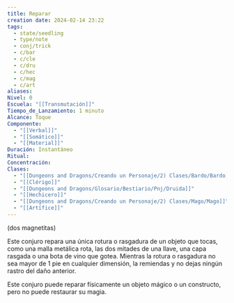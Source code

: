 ```yaml
---
title: Reparar
creation date: 2024-02-14 23:22
tags:
  - state/seedling
  - type/note
  - conj/trick
  - c/bar
  - c/cle
  - c/dru
  - c/hec
  - c/mag
  - c/art
aliases: 
Nivel: 0
Escuela: "[[Transmutación]]"
Tiempo_de_Lanzamiento: 1 minuto
Alcance: Toque
Componente:
  - "[[Verbal]]"
  - "[[Somático]]"
  - "[[Material]]"
Duración: Instantáneo
Ritual: 
Concentración: 
Clases:
  - "[[Dungeons and Dragons/Creando un Personaje/2) Clases/Bardo/Bardo]]"
  - "[[Clérigo]]"
  - "[[Dungeons and Dragons/Glosario/Bestiario/Pnj/Druida]]"
  - "[[Hechicero]]"
  - "[[Dungeons and Dragons/Creando un Personaje/2) Clases/Mago/Mago]]"
  - "[[Artífice]]"
---
```

(dos magnetitas)

Este conjuro repara una única rotura o rasgadura de un objeto que tocas, como una malla metálica rota, las dos mitades de una llave, una capa rasgada o una bota de vino que gotea. Mientras la rotura o rasgadura no sea mayor de 1 pie en cualquier dimensión, la remiendas y no dejas ningún rastro del daño anterior.

Este conjuro puede reparar físicamente un objeto mágico o un constructo, pero no puede restaurar su magia.
